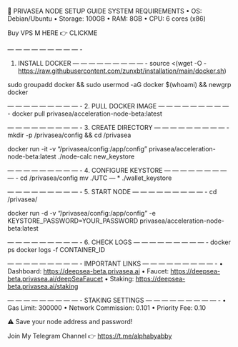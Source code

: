 🚀 PRIVASEA NODE SETUP GUIDE
SYSTEM REQUIREMENTS
• OS: Debian/Ubuntu
• Storage: 100GB
• RAM: 8GB
• CPU: 6 cores (x86)

Buy VPS M HERE 👉 CLICKME


— — — — — — — — — -
1. INSTALL DOCKER
— — — — — — — — — -
source <(wget -O - https://raw.githubusercontent.com/zunxbt/installation/main/docker.sh)

sudo groupadd docker && sudo usermod -aG docker $(whoami) && newgrp docker

— — — — — — — — — -
2. PULL DOCKER IMAGE
— — — — — — — — — -
docker pull privasea/acceleration-node-beta:latest

— — — — — — — — — -
3. CREATE DIRECTORY
— — — — — — — — — -
mkdir -p /privasea/config && cd /privasea

docker run -it -v “/privasea/config:/app/config” privasea/acceleration-node-beta:latest ./node-calc new_keystore

— — — — — — — — — -
4. CONFIGURE KEYSTORE
— — — — — — — — — -
cd /privasea/config
mv ./UTC — * ./wallet_keystore

— — — — — — — — — -
5. START NODE
— — — — — — — — — -
cd /privasea/

docker run -d -v “/privasea/config:/app/config” -e KEYSTORE_PASSWORD=YOUR_PASSWORD privasea/acceleration-node-beta:latest

— — — — — — — — — -
6. CHECK LOGS
— — — — — — — — — -
docker ps
docker logs -f CONTAINER_ID

— — — — — — — — — -
IMPORTANT LINKS
— — — — — — — — — -
• Dashboard: https://deepsea-beta.privasea.ai
• Faucet: https://deepsea-beta.privasea.ai/deepSeaFaucet
• Staking: https://deepsea-beta.privasea.ai/staking

— — — — — — — — — -
STAKING SETTINGS
— — — — — — — — — -
• Gas Limit: 300000
• Network Commission: 0.101
• Priority Fee: 0.10

⚠️ Save your node address and password!

Join My Telegram Channel 👉 https://t.me/alphabyabby
